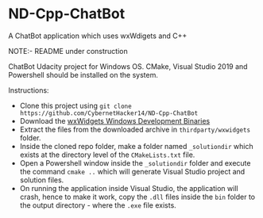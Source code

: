 # ND-Cpp-ChatBot
A ChatBot application which uses wxWdigets and C++

NOTE:- README under construction

ChatBot Udacity project for Windows OS. CMake, Visual Studio 2019 and Powershell should be installed on the system.

Instructions:
- Clone this project using `git clone https://github.com/CybernetHacker14/ND-Cpp-ChatBot`
- Download the [wxWidgets Windows Development Binaries](https://github.com/wxWidgets/wxWidgets/releases/download/v3.1.4/wxMSW-3.1.4_vc14x_x64_Dev.7z)
- Extract the files from the downloaded archive in `thirdparty/wxwidgets` folder.
- Inside the cloned repo folder, make a folder named `_solutiondir` which exists at the directory level of the `CMakeLists.txt` file.
- Open a Powershell window inside the `_solutiondir` folder and execute the command `cmake ..` which will generate Visual Studio project and solution files.
- On running the application inside Visual Studio, the application will crash, hence to make it work, copy the `.dll` files inside the `bin` folder to the output directory - where the `.exe` file exists.